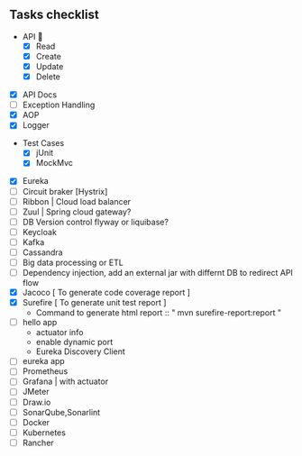 ##  Tasks checklist

- API 🐙
    - [x] Read
    - [x] Create
    - [x] Update
    - [x] Delete
- [x] API Docs
- [ ] Exception Handling
- [x] AOP
- [x] Logger
- Test Cases
    - [x] jUnit
    - [x] MockMvc
- [x] Eureka
- [ ] Circuit braker [Hystrix]
- [ ] Ribbon | Cloud load balancer
- [ ] Zuul | Spring cloud gateway?
- [ ] DB Version control flyway or liquibase?
- [ ] Keycloak
- [ ] Kafka
- [ ] Cassandra
- [ ] Big data processing or ETL
- [ ] Dependency injection, add an external jar with differnt DB to redirect API flow
- [x] Jacoco [ To generate code coverage report ]
- [x] Surefire [ To generate unit test report ]
    - Command to generate html report :: " mvn surefire-report:report "
- [ ] hello app
    - actuator info
    - enable dynamic port
    - Eureka Discovery Client
- [ ] eureka app
- [ ] Prometheus
- [ ] Grafana | with actuator
- [ ] JMeter
- [ ] Draw.io
- [ ] SonarQube,Sonarlint
- [ ] Docker
- [ ] Kubernetes
- [ ] Rancher